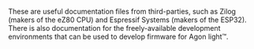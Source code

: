 These are useful documentation files from third-parties, such as Zilog (makers of the eZ80 CPU) and Espressif Systems (makers of the ESP32). There is also documentation for the freely-available development environments that can be used to develop firmware for Agon light™.
